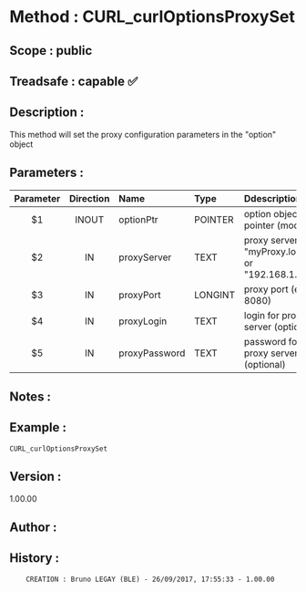 ﻿# **Method :** CURL_curlOptionsProxySet
## **Scope :** public
## **Treadsafe :** capable ✅ 
## **Description :** 
This method will set the proxy configuration parameters in the "option" object
## **Parameters :** 
| Parameter | Direction | Name | Type | Ddescription | 
|:----:|:----:|:----|:----|:----| 
| $1 | INOUT | optionPtr | POINTER | option object pointer (modified) | 
| $2 | IN | proxyServer | TEXT | proxy server (e.g. "myProxy.local" or "192.168.1.250") | 
| $3 | IN | proxyPort | LONGINT | proxy port (e.g. 8080) | 
| $4 | IN | proxyLogin | TEXT | login for proxy server (optional) | 
| $5 | IN | proxyPassword | TEXT | password for proxy server (optional) | 

## **Notes :** 

## **Example :** 
```
CURL_curlOptionsProxySet
```
## **Version :** 
1.00.00
## **Author :** 

## **History :** 
 
        CREATION : Bruno LEGAY (BLE) - 26/09/2017, 17:55:33 - 1.00.00
